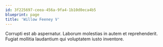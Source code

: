 ```yaml
---
id: 3f225697-ceea-456a-9fa4-1b10d0eca4b5
blueprint: page
title: 'Willow Feeney V'
---
```

Corrupti est ab aspernatur. Laborum molestias in autem et reprehenderit. Fugiat mollitia laudantium qui voluptatem iusto inventore.